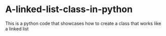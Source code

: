 # A-linked-list-class-in-python
This is a python code that showcases how to create a class that works like a linked list
